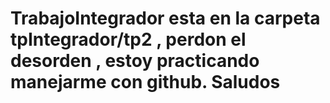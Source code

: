 # TrabajoIntegrador esta en la carpeta tpIntegrador/tp2 , perdon el desorden , estoy practicando manejarme con github. Saludos
